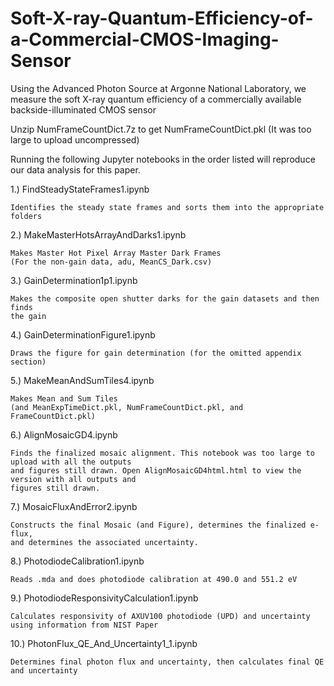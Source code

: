 # Soft-X-ray-Quantum-Efficiency-of-a-Commercial-CMOS-Imaging-Sensor
Using the Advanced Photon Source at Argonne National Laboratory, we measure the soft X-ray quantum efficiency of a commercially available backside-illuminated CMOS sensor


Unzip NumFrameCountDict.7z to get NumFrameCountDict.pkl (It was too large to upload uncompressed)

Running the following Jupyter notebooks in the order listed will reproduce our data analysis for this paper.

1.)  FindSteadyStateFrames1.ipynb

	Identifies the steady state frames and sorts them into the appropriate folders

2.)  MakeMasterHotsArrayAndDarks1.ipynb

	Makes Master Hot Pixel Array Master Dark Frames 
	(For the non-gain data, adu, MeanCS_Dark.csv)

3.)  GainDetermination1p1.ipynb

	Makes the composite open shutter darks for the gain datasets and then finds 
	the gain

4.)  GainDeterminationFigure1.ipynb

	Draws the figure for gain determination (for the omitted appendix section)

5.)  MakeMeanAndSumTiles4.ipynb

	Makes Mean and Sum Tiles 
	(and MeanExpTimeDict.pkl, NumFrameCountDict.pkl, and FrameCountDict.pkl)

6.)  AlignMosaicGD4.ipynb

	Finds the finalized mosaic alignment. This notebook was too large to upload with all the outputs 
 	and figures still drawn. Open AlignMosaicGD4html.html to view the version with all outputs and 
  	figures still drawn. 

7.)  MosaicFluxAndError2.ipynb

	Constructs the final Mosaic (and Figure), determines the finalized e- flux,
	and determines the associated uncertainty.

8.)  PhotodiodeCalibration1.ipynb

	Reads .mda and does photodiode calibration at 490.0 and 551.2 eV

9.)  PhotodiodeResponsivityCalculation1.ipynb

	Calculates responsivity of AXUV100 photodiode (UPD) and uncertainty 
	using information from NIST Paper

10.) PhotonFlux_QE_And_Uncertainty1_1.ipynb

	Determines final photon flux and uncertainty, then calculates final QE 
	and uncertainty
